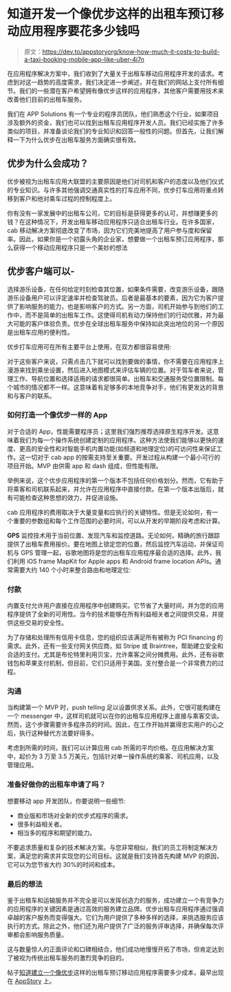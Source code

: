 # 知道开发一个像优步这样的出租车预订移动应用程序要花多少钱吗

> 原文：<https://dev.to/appstoryorg/know-how-much-it-costs-to-build-a-taxi-booking-mobile-app-like-uber-4i7n>

在应用程序解决方案中，我们收到了大量关于出租车移动应用程序开发的请求。考虑到对这一趋势的高度需求，我们决定进一步阐述，并在我们的网站上支付所有细节。我们的一些潜在客户希望拥有像优步这样的应用程序，其他客户需要用技术来改善他们目前的出租车服务。

我们在 APP Solutions 有一个专业的程序员团队，他们熟悉这个行业，如果项目涉及额外的资金，我们也可以找到出租车应用程序开发人员。我们已经实施了许多类似的项目，并准备谈论我们的专业知识和回答一般性的问题。但首先，让我们解释一下为什么优步在出租车服务方面确实很有效。

## 优步为什么会成功？

优步被视为出租车应用大联盟的主要原因是他们对司机和客户的态度以及他们仪式的专业知识。与许多其他强调交通真实性的打车应用不同，优步打车应用将重点转移到客户和他对乘车过程的控制程度上。

你有没有一家发展中的出租车公司，它的目标是获得更多的认可，并想赚更多的钱？在这种情况下，开发出租车移动应用程序只适合出租车行业。在许多国家，cab 移动解决方案彻底改变了市场，因为它们完美地提高了用户参与度和保留率。因此，如果你是一个初露头角的企业家，想要做一个出租车预订应用程序，那么获得一个移动应用程序只是一个美妙的想法

## 优步客户端可以-

选择游乐设备，在任何给定时刻检查其位置，如果条件需要，改变游乐设备，跟随游乐设备用户可以评定速率并检查驾驶员。后者是最基本的要素，因为它为客户提供了影响服务的能力，也是影响客户的方式。另一方面，司机开始参与到他们的工作中，而不是简单的出租车工作。这使得司机有动力保持他们的行动优雅，并为最大可能的客户体验负责。优步在全球出租车服务中保持如此突出地位的另一个原因是出租车应用的便利性。

优步打车应用可在所有主要平台上使用，在双方都很容易使用:

对于这些客户来说，只需点击几下就可以找到要做的事情，你不需要在应用程序上漫游来找到乘坐设置，然后进入地图模式来评估车辆的位置。对于驾车者来说，管理工作、导航位置和选择适用的请求都很简单。出租车和交通服务受位置限制。每个城市的情况都不一样。这意味着有足够多的本地竞争对手，他们有更发达的背景和与客户的联系。

### **如何打造一个像优步一样的 App**

对于合适的 App，性能需要程序员；这里我们强烈推荐选择原生程序开发。这意味着我们为每一个操作系统创建定制的应用程序。这种方法使我们能够以更快的速度、更高的安全性和对智能手机内置功能(如频道和地理定位)的可访问性来保证工作。这一切对于 cab app 的按需支持至关重要。开发过程从构建一个最小可行的项目开始。MVP 由供需 app 和 dash 组成，但性能有限。

举例来说，这个优步应用程序的第一个版本不包括任何价格划分。然而，它有助于将乘客和司机联系起来，并允许在应用程序中直接付款。在第一个版本出版后，就有可能检查这种思想的效力，并促进设施。

cab 应用程序的费用取决于大量变量和应执行的关键特性。但是无论如何，有一个重要的参数组和每个工作范围的必要时间，可以从开发的早期阶段考虑和计算。

**GPS** 监控技术用于当前位置、发现汽车和监控道路。无论如何，精确的旅行跟踪提供了出租车费用报价。要在地图上锁定您的位置，然后监控汽车运动，并保证司机与 GPS 管理一起，谷歌地图将是您的出租车应用程序最合适的选择。此外，我们利用 iOS frame MapKit for Apple apps 和 Android frame location APIs。通常需要大约 140 个小时来整合路由和地理定位:

### 付款

内置支付允许用户直接在应用程序中创建购买。它节省了大量时间，并为您的应用程序提供了全新的可用性。当今的技术能够在所有利益相关者之间提供交易，并提供这些交易的安全性。

为了存储和处理所有信用卡信息，您的组织应该满足所有被称为 PCI financing 的需求。此外，还有一些支付网关供应商，如 Stripe 或 Braintree，帮助建立安全和合适的支付。尤其是布伦特里利用贝宝，允许乘客之间分摊费用。此外，还有谷歌钱包和苹果支付机制，但目前，它们只适用于美国。支付整合是一个非常费力的过程。

### 沟通

当构建第一个 MVP 时，push telling 足以设置供求关系。此外，它很可能构建在一个 messenger 中，这样司机就可以在你的出租车应用程序上直接与乘客交谈。然而，这个步骤需要许多程序员的时间。因此，在工作开始并赢得忠实用户的心之后，执行这种替代方法要好得多。

考虑到所需的时间，我们可以计算应用 cab 所需的平均价格。在应用解决方案中，起价为 3 万至 3.5 万美元，包括针对单一操作系统的乘客、司机应用，以及管理应用。

### 准备好做你的出租车申请了吗？

想要移动 app 开发团队，你要说明一些细节:

*   商业版和市场对全新的优步式程序的需求。
*   很多利益相关者。
*   相当多的程序和期望的能力。

不要追求质量和复杂的技术解决方案。与您非常相似，我们的员工将制定解决方案，满足您的需求并实现您的公司目标。这就是我们支持首先构建 MVP 的原因，它可以为您节省大约 30%的时间和成本。

### 最后的想法

鉴于出租车和运输服务并不完全是可以发挥创造力的服务，成功建立一个有竞争力的应用程序的关键因素是通过高效的服务建立品牌。优步出租车应用程序通过强调卓越的客户服务而变得强大。它们为用户提供了多种多样的选择，来挑选服务应该执行的方式。除此之外，他们还为用户提供了广泛的服务评审选择，并确保每次评审都会影响服务质量。

这与数量惊人的正面评论和口碑相结合，他们成功地慢慢开拓了市场，但肯定达到了被视为传统出租车服务的激烈竞争的目的。

帖子[知道建立一个像优步](https://www.appstory.org/cost-for-app-like/know-how-much-it-costs-to-build-a-taxi-booking-mobile-app-like-uber/)这样的出租车预订移动应用程序需要多少成本，最早出现在 [AppStory](https://www.appstory.org) 上。